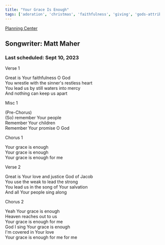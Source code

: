 ```yaml
---
title: "Your Grace Is Enough"
tags: ['adoration', 'christmas', 'faithfulness', 'giving', 'gods-attributes', 'grace', 'holy-is-the-lord', 'justice', 'rock-of-ages', 'vine']
---
```


[Planning Center](https://services.planningcenteronline.com/songs/12539888)

## Songwriter: Matt Maher
### Last scheduled: Sept 10, 2023          

Verse 1  
  
Great is Your faithfulness O God  
You wrestle with the sinner's restless heart  
You lead us by still waters into mercy  
And nothing can keep us apart  
  
Misc 1  
  
(Pre-Chorus)  
(So) remember Your people  
Remember Your children  
Remember Your promise O God  
  
Chorus 1  
  
Your grace is enough  
Your grace is enough  
Your grace is enough for me  
  
Verse 2  
  
Great is Your love and justice God of Jacob  
You use the weak to lead the strong  
You lead us in the song of Your salvation  
And all Your people sing along  
  
Chorus 2  
  
Yeah Your grace is enough  
Heaven reaches out to us  
Your grace is enough for me  
God I sing Your grace is enough  
I'm covered in Your love  
Your grace is enough for me for me
